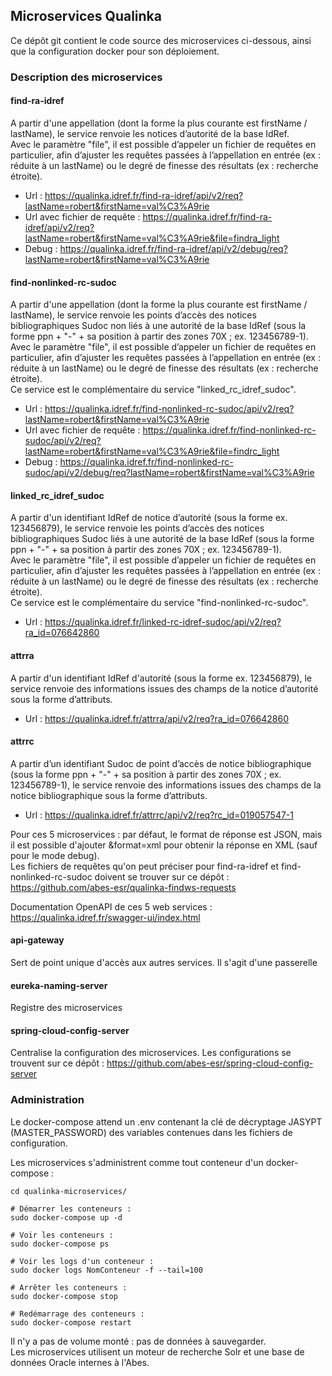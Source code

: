## Microservices Qualinka

Ce dépôt git contient le code source des microservices ci-dessous, ainsi que la configuration docker pour son déploiement.

### Description des microservices

#### find-ra-idref 
A partir d'une appellation (dont la forme la plus courante est firstName / lastName), le service renvoie les notices d’autorité de la base IdRef.  
Avec le paramètre "file", il est possible d’appeler un fichier de requêtes en particulier, afin d’ajuster les requêtes passées à l’appellation en entrée (ex : réduite à un lastName) ou le degré de finesse des résultats (ex : recherche étroite).
  - Url : https://qualinka.idref.fr/find-ra-idref/api/v2/req?lastName=robert&firstName=val%C3%A9rie
  - Url avec fichier de requête : https://qualinka.idref.fr/find-ra-idref/api/v2/req?lastName=robert&firstName=val%C3%A9rie&file=findra_light
  - Debug : https://qualinka.idref.fr/find-ra-idref/api/v2/debug/req?lastName=robert&firstName=val%C3%A9rie

#### find-nonlinked-rc-sudoc 
A partir d'une appellation (dont la forme la plus courante est firstName / lastName), le service renvoie les points d’accès des notices bibliographiques Sudoc non liés à une autorité de la base IdRef (sous la forme ppn + "-" + sa position à partir des zones 70X ; ex. 123456789-1).  
Avec le paramètre "file", il est possible d’appeler un fichier de requêtes en particulier, afin d’ajuster les requêtes passées à l’appellation en entrée (ex : réduite à un lastName) ou le degré de finesse des résultats (ex : recherche étroite).  
Ce service est le complémentaire du service "linked_rc_idref_sudoc".
 - Url : https://qualinka.idref.fr/find-nonlinked-rc-sudoc/api/v2/req?lastName=robert&firstName=val%C3%A9rie
 - Url avec fichier de requête : https://qualinka.idref.fr/find-nonlinked-rc-sudoc/api/v2/req?lastName=robert&firstName=val%C3%A9rie&file=findrc_light
 - Debug : https://qualinka.idref.fr/find-nonlinked-rc-sudoc/api/v2/debug/req?lastName=robert&firstName=val%C3%A9rie

#### linked_rc_idref_sudoc 
A partir d'un identifiant IdRef de notice d’autorité (sous la forme ex. 123456879), le service renvoie les points d’accès des notices bibliographiques Sudoc liés à une autorité de la base IdRef (sous la forme ppn + "-" + sa position à partir des zones 70X ; ex. 123456789-1).  
Avec le paramètre "file", il est possible d’appeler un fichier de requêtes en particulier, afin d’ajuster les requêtes passées à l’appellation en entrée (ex : réduite à un lastName) ou le degré de finesse des résultats (ex : recherche étroite).  
Ce service est le complémentaire du service "find-nonlinked-rc-sudoc".
 - Url : https://qualinka.idref.fr/linked-rc-idref-sudoc/api/v2/req?ra_id=076642860

#### attrra
A partir d'un identifiant IdRef d'autorité (sous la forme ex. 123456879), le service renvoie des informations issues des champs de la notice d’autorité sous la forme d’attributs.
 - Url : https://qualinka.idref.fr/attrra/api/v2/req?ra_id=076642860 

#### attrrc 
A partir d’un identifiant Sudoc de point d’accès de notice bibliographique (sous la forme ppn + "-" + sa position à partir des zones 70X ; ex. 123456789-1), le service renvoie des informations issues des champs de la notice bibliographique sous la forme d’attributs.
 - Url : https://qualinka.idref.fr/attrrc/api/v2/req?rc_id=019057547-1

Pour ces 5 microservices : par défaut, le format de réponse est JSON, mais il est possible d'ajouter &format=xml pour obtenir la réponse en XML (sauf pour le mode debug).  
Les fichiers de requêtes qu'on peut préciser pour find-ra-idref et find-nonlinked-rc-sudoc doivent se trouver sur ce dépôt : https://github.com/abes-esr/qualinka-findws-requests

Documentation OpenAPI de ces 5 web services : https://qualinka.idref.fr/swagger-ui/index.html

#### api-gateway 
Sert de point unique d'accès aux autres services. Il s'agit d'une passerelle

#### eureka-naming-server 
Registre des microservices

#### spring-cloud-config-server 
Centralise la configuration des microservices. Les configurations se trouvent sur ce dépôt : https://github.com/abes-esr/spring-cloud-config-server

### Administration

Le docker-compose attend un .env contenant la clé de décryptage JASYPT (MASTER_PASSWORD) des variables contenues dans les fichiers de configuration.  

Les microservices s'administrent comme tout conteneur d'un docker-compose :  

```
cd qualinka-microservices/

# Démarrer les conteneurs : 
sudo docker-compose up -d

# Voir les conteneurs :
sudo docker-compose ps

# Voir les logs d'un conteneur : 
sudo docker logs NomConteneur -f --tail=100

# Arrêter les conteneurs : 
sudo docker-compose stop

# Redémarrage des conteneurs : 
sudo docker-compose restart
```

Il n'y a pas de volume monté : pas de données à sauvegarder.  
Les microservices utilisent un moteur de recherche Solr et une base de données Oracle internes à l'Abes.

